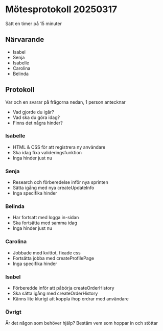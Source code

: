 # Mötesprotokoll 20250317

Sätt en timer på 15 minuter

## Närvarande
* Isabel
* Senja
* Isabelle
* Carolina
* Belinda

## Protokoll
Var och en svarar på frågorna nedan, 1 person antecknar
* Vad gjorde du igår?
* Vad ska du göra idag?
* Finns det några hinder?

### Isabelle
* HTML & CSS för att registrera ny användare
* Ska idag fixa valideringsfunktion 
* Inga hinder just nu 

### Senja
* Research och förberedelse inför nya sprinten 
* Sätta igång med nya createUpdateInfo
* Inga specifika hinder

### Belinda
* Har fortsatt med logga in-sidan
* Ska fortsätta med samma idag 
* Inga hinder just nu 

### Carolina
* Jobbade med kvittot, fixade css 
* Fortsätta jobba med createProfilePage
* Inga specifika hinder  

### Isabel
* Förberedde inför att påbörja createOrderHistory
* Ska sätta igång med createOrderHistory
* Känns lite klurigt att koppla ihop ordrar med användare

### Övrigt
Är det någon som behöver hjälp? Bestäm vem som hoppar in och stöttar
